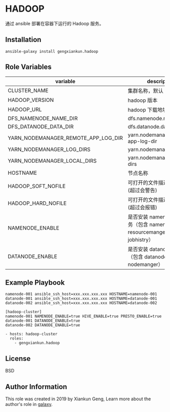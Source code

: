 HADOOP
=========

通过 ansible 部署在容器下运行的 Hadoop 服务。

Installation
------------

`ansible-galaxy install gengxiankun.hadoop`

Role Variables
--------------

variable | description
------------ | -------------
CLUSTER_NAME | 集群名称，默认 test
HADOOP_VERSION | hadoop 版本
HADOOP_URL | hadoop 下载地址
DFS_NAMENODE_NAME_DIR | dfs.namenode.name.dir
DFS_DATANODE_DATA_DIR | dfs.datanode.data.dir
YARN_NODEMANAGER_REMOTE_APP_LOG_DIR | yarn.nodemanager.remote-app-log-dir
YARN_NODEMANAGER_LOG_DIRS | yarn.nodemanager.log-dirs
YARN_NODEMANAGER_LOCAL_DIRS | yarn.nodemanager.local-dirs
HOSTNAME | 节点名称
HADOOP_SOFT_NOFILE | 可打开的文件描述符的最大数(超过会警告)
HADOOP_HARD_NOFILE | 可打开的文件描述符的最大数(超过会报错)
NAMENODE_ENABLE | 是否安装 namenode 相关服务（包含 namenode、resourcemanger、jobhistry）
DATANODE_ENABLE | 是否安装 datanode 相关服务（包含 datanode、nodemanger）

Example Playbook
----------------

```
namenode-001 ansible_ssh_host=xxx.xxx.xxx.xxx HOSTNAME=namenode-001
datanode-001 ansible_ssh_host=xxx.xxx.xxx.xxx HOSTNAME=datanode-001
datanode-002 ansible_ssh_host=xxx.xxx.xxx.xxx HOSTNAME=datanode-002

[hadoop-cluster]
namenode-001 NAMENODE_ENABLE=true HIVE_ENABLE=true PRESTO_ENABLE=true
datanode-001 DATANODE_ENABLE=true
datanode-002 DATANODE_ENABLE=true
```

    - hosts: hadoop-cluster
      roles:
        - gengxiankun.hadoop

License
-------

BSD

Author Information
------------------

This role was created in 2019 by Xiankun Geng, Learn more about the author's role in [galaxy](https://galaxy.ansible.com/gengxiankun).
